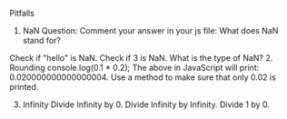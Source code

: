 Pitfalls
1. NaN
Question: Comment your answer in your js file: What does NaN stand for?

Check if "hello" is NaN.
Check if 3 is NaN.
What is the type of NaN?
2. Rounding
console.log(0.1 * 0.2);
The above in JavaScript will print: 0.020000000000000004. Use a method to make sure that only 0.02 is printed.

3. Infinity
Divide Infinity by 0.
Divide Infinity by Infinity.
Divide 1 by 0.